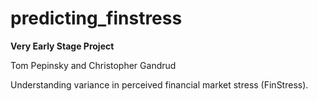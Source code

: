 # predicting_finstress

**Very Early Stage Project**

Tom Pepinsky and Christopher Gandrud

Understanding variance in perceived financial market stress (FinStress). 
